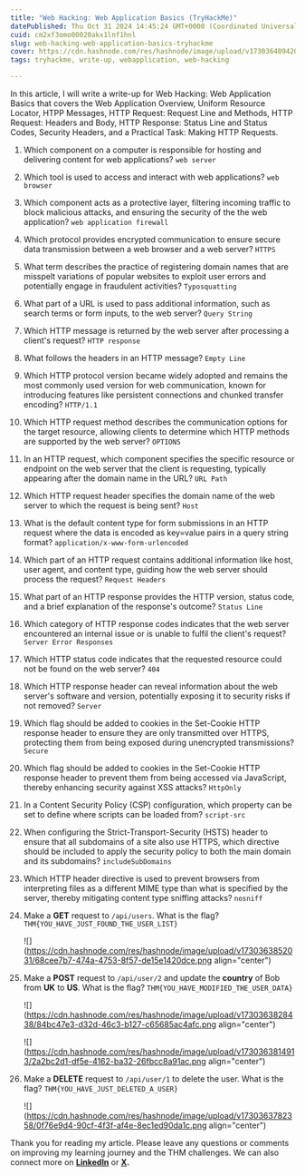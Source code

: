 ```yaml
---
title: "Web Hacking: Web Application Basics (TryHackMe)"
datePublished: Thu Oct 31 2024 14:45:24 GMT+0000 (Coordinated Universal Time)
cuid: cm2xf3omo00020akx1lnf1hnl
slug: web-hacking-web-application-basics-tryhackme
cover: https://cdn.hashnode.com/res/hashnode/image/upload/v1730364094201/005e0c6a-7a4c-45dc-be2f-e2322f883206.png
tags: tryhackme, write-up, webapplication, web-hacking

---
```


In this article, I will write a write-up for Web Hacking: Web Application Basics that covers the Web Application Overview, Uniform Resource Locator, HTPP Messages, HTTP Request: Request Line and Methods, HTTP Request: Headers and Body, HTTP Response: Status Line and Status Codes, Security Headers, and a Practical Task: Making HTTP Requests.

1. Which component on a computer is responsible for hosting and delivering content for web applications? `web server`
    
2. Which tool is used to access and interact with web applications? `web browser`
    
3. Which component acts as a protective layer, filtering incoming traffic to block malicious attacks, and ensuring the security of the the web application? `web application firewall`
    
4. Which protocol provides encrypted communication to ensure secure data transmission between a web browser and a web server? `HTTPS`
    
5. What term describes the practice of registering domain names that are misspelt variations of popular websites to exploit user errors and potentially engage in fraudulent activities? `Typosquatting`
    
6. What part of a URL is used to pass additional information, such as search terms or form inputs, to the web server? `Query String`
    
7. Which HTTP message is returned by the web server after processing a client's request? `HTTP response`
    
8. What follows the headers in an HTTP message? `Empty Line`
    
9. Which HTTP protocol version became widely adopted and remains the most commonly used version for web communication, known for introducing features like persistent connections and chunked transfer encoding? `HTTP/1.1`
    
10. Which HTTP request method describes the communication options for the target resource, allowing clients to determine which HTTP methods are supported by the web server? `OPTIONS`
    
11. In an HTTP request, which component specifies the specific resource or endpoint on the web server that the client is requesting, typically appearing after the domain name in the URL? `URL Path`
    
12. Which HTTP request header specifies the domain name of the web server to which the request is being sent? `Host`
    
13. What is the default content type for form submissions in an HTTP request where the data is encoded as key=value pairs in a query string format? `application/x-www-form-urlencoded`
    
14. Which part of an HTTP request contains additional information like host, user agent, and content type, guiding how the web server should process the request? `Request Headers`
    
15. What part of an HTTP response provides the HTTP version, status code, and a brief explanation of the response's outcome? `Status Line`
    
16. Which category of HTTP response codes indicates that the web server encountered an internal issue or is unable to fulfil the client's request? `Server Error Responses`
    
17. Which HTTP status code indicates that the requested resource could not be found on the web server? `404`
    
18. Which HTTP response header can reveal information about the web server's software and version, potentially exposing it to security risks if not removed? `Server`
    
19. Which flag should be added to cookies in the Set-Cookie HTTP response header to ensure they are only transmitted over HTTPS, protecting them from being exposed during unencrypted transmissions? `Secure`
    
20. Which flag should be added to cookies in the Set-Cookie HTTP response header to prevent them from being accessed via JavaScript, thereby enhancing security against XSS attacks? `HttpOnly`
    
21. In a Content Security Policy (CSP) configuration, which property can be set to define where scripts can be loaded from? `script-src`
    
22. When configuring the Strict-Transport-Security (HSTS) header to ensure that all subdomains of a site also use HTTPS, which directive should be included to apply the security policy to both the main domain and its subdomains? `includeSubDomains`
    
23. Which HTTP header directive is used to prevent browsers from interpreting files as a different MIME type than what is specified by the server, thereby mitigating content type sniffing attacks? `nosniff`
    
24. Make a **GET** request to `/api/users`. What is the flag? `THM{YOU_HAVE_JUST_FOUND_THE_USER_LIST}`
    
    ![](https://cdn.hashnode.com/res/hashnode/image/upload/v1730363852031/68cee7b7-474a-4753-8f57-de15e1420dce.png align="center")
    
25. Make a **POST** request to `/api/user/2` and update the **country** of Bob from **UK** to **US**. What is the flag? `THM{YOU_HAVE_MODIFIED_THE_USER_DATA}`
    
    ![](https://cdn.hashnode.com/res/hashnode/image/upload/v1730363828438/84bc47e3-d32d-46c3-b127-c65685ac4afc.png align="center")
    
    ![](https://cdn.hashnode.com/res/hashnode/image/upload/v1730363814913/2a2bc2d1-df5e-4162-ba32-26fbcc8a91ac.png align="center")
    
26. Make a **DELETE** request to `/api/user/1` to delete the user. What is the flag? `THM{YOU_HAVE_JUST_DELETED_A_USER}`
    
    ![](https://cdn.hashnode.com/res/hashnode/image/upload/v1730363782358/0f76e9d4-90cf-4f3f-af4e-8ec1ed90da1c.png align="center")
    

Thank you for reading my article. Please leave any questions or comments on improving my learning journey and the THM challenges. We can also connect more on [**LinkedIn**](https://www.linkedin.com/in/sharon-jebitok) or [**X**](https://x.com/SharonJebitok)**.**